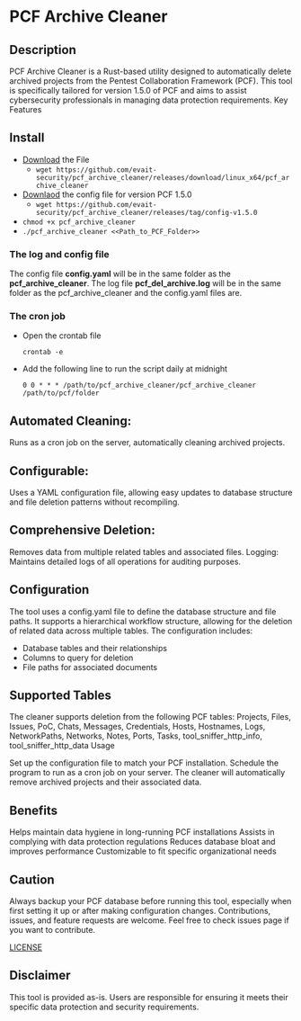 # PCF Archive Cleaner
## Description
PCF Archive Cleaner is a Rust-based utility designed to automatically delete archived projects from the Pentest Collaboration Framework (PCF). This tool is specifically tailored for version 1.5.0 of PCF and aims to assist cybersecurity professionals in managing data protection requirements.
Key Features

## Install
  * [Download](https://github.com/evait-security/pcf_archive_cleaner/releases/download/linux_x64/pcf_archive_cleaner) the File
    * ```wget https://github.com/evait-security/pcf_archive_cleaner/releases/download/linux_x64/pcf_archive_cleaner ```
  * [Downlaod](https://github.com/evait-security/pcf_archive_cleaner/releases/tag/config-v1.5.0) the config file for version PCF 1.5.0
    * ```wget https://github.com/evait-security/pcf_archive_cleaner/releases/tag/config-v1.5.0 ```
  * ```chmod +x pcf_archive_cleaner```
  * ```./pcf_archive_cleaner <<Path_to_PCF_Folder>>```

### The log and config file
The config file **config.yaml** will be in the same folder as the **pcf_archive_cleaner**.
The log file **pcf_del_archive.log** will be in the same folder as the pcf_archive_cleaner and the config.yaml files are.

### The cron job
  * Open the crontab file
    ```shell
    crontab -e
    ```
  * Add the following line to run the script daily at midnight
    ```shell
    0 0 * * * /path/to/pcf_archive_cleaner/pcf_archive_cleaner /path/to/pcf/folder
    ```

## Automated Cleaning: 
Runs as a cron job on the server, automatically cleaning archived projects.

## Configurable: 
Uses a YAML configuration file, allowing easy updates to database structure and file deletion patterns without recompiling.

## Comprehensive Deletion:
Removes data from multiple related tables and associated files.
Logging: Maintains detailed logs of all operations for auditing purposes.

## Configuration
The tool uses a config.yaml file to define the database structure and file paths. It supports a hierarchical workflow structure, allowing for the deletion of related data across multiple tables. The configuration includes:

  * Database tables and their relationships
  * Columns to query for deletion
  * File paths for associated documents

## Supported Tables
The cleaner supports deletion from the following PCF tables:
Projects, Files, Issues, PoC, Chats, Messages, Credentials, Hosts, Hostnames, Logs, NetworkPaths, Networks, Notes, Ports, Tasks, tool_sniffer_http_info, tool_sniffer_http_data
Usage

Set up the configuration file to match your PCF installation.
Schedule the program to run as a cron job on your server.
The cleaner will automatically remove archived projects and their associated data.

## Benefits

Helps maintain data hygiene in long-running PCF installations
Assists in complying with data protection regulations
Reduces database bloat and improves performance
Customizable to fit specific organizational needs

## Caution
Always backup your PCF database before running this tool, especially when first setting it up or after making configuration changes.
Contributions, issues, and feature requests are welcome. Feel free to check issues page if you want to contribute.

[LICENSE](LICENSE)

## Disclaimer
This tool is provided as-is. Users are responsible for ensuring it meets their specific data protection and security requirements.
